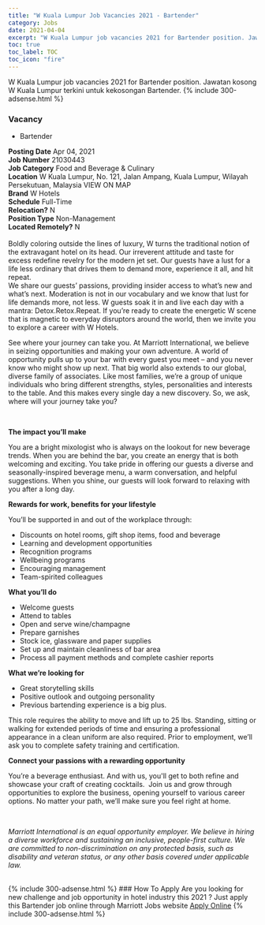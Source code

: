 ```yaml
---
title: "W Kuala Lumpur Job Vacancies 2021 - Bartender" 
category: Jobs 
date: 2021-04-04 
excerpt: "W Kuala Lumpur job vacancies 2021 for Bartender position. Jawatan kosong W Kuala Lumpur terkini untuk kekosongan Bartender." 
toc: true 
toc_label: TOC 
toc_icon: "fire" 
--- 
```


W Kuala Lumpur job vacancies 2021 for Bartender position. Jawatan kosong W Kuala Lumpur terkini untuk kekosongan Bartender. 
{% include 300-adsense.html %} 
### Vacancy 
- Bartender 
<div><div><b>Posting Date</b> Apr 04, 2021<br><b>Job Number</b> 21030443<br><b>Job Category</b> Food and Beverage &amp; Culinary<br><b>Location</b> W Kuala Lumpur, No. 121, Jalan Ampang, Kuala Lumpur, Wilayah Persekutuan, Malaysia VIEW ON MAP<br><b>Brand</b> W Hotels<br><b>Schedule</b> Full-Time<br><b>Relocation?</b> N<br><b>Position Type</b> Non-Management<br><b>Located Remotely?</b> N<br><br>Boldly coloring outside the lines of luxury, W turns the traditional notion of the extravagant hotel on its head. Our irreverent attitude and taste for excess redefine revelry for the modern jet set. Our guests have a lust for a life less ordinary that drives them to demand more, experience it all, and hit repeat. <br>We share our guests&#8217; passions, providing insider access to what&#8217;s new and what&#8217;s next. Moderation is not in our vocabulary and we know that lust for life demands more, not less. W guests soak it in and live each day with a mantra: Detox.Retox.Repeat. If you&#8217;re ready to create the energetic W scene that is magnetic to everyday disruptors around the world, then we invite you to explore a career with W Hotels.<br></div><div> <p>See where your journey can take you. At Marriott International, we believe in seizing opportunities and making your own adventure. A world of opportunity pulls up to your bar with every guest you meet &#8211; and you never know who might show up next. That big world also extends to our global, diverse family of associates. Like most families, we&#8217;re a group of unique individuals who bring different strengths, styles, personalities and interests to the table. And this makes every single day a new discovery. So, we ask, where will your journey take you?</p> <p><strong>&#160;</strong></p> <p><strong>The impact you&#8217;ll make&#160;</strong></p> <p>You are a bright mixologist who is always on the lookout for new beverage trends. When you are behind the bar, you create an energy that is both welcoming and exciting. You take pride in offering our guests a diverse and seasonally-inspired beverage menu, a warm conversation, and helpful suggestions. When you shine, our guests will look forward to relaxing with you after a long day.</p> <p><strong>Rewards for work, benefits for your lifestyle</strong></p> <p>You&#8217;ll be supported in and out of the workplace through:</p> <ul> <li>Discounts on hotel rooms, gift shop items, food and beverage</li> <li>Learning and development opportunities</li> <li>Recognition programs</li> <li>Wellbeing programs</li> <li>Encouraging management</li> <li>Team-spirited colleagues</li> </ul> <p><strong>What you&#8217;ll do</strong></p> <ul> <li>Welcome guests</li> <li>Attend to tables</li> <li>Open and serve wine/champagne</li> <li>Prepare garnishes</li> <li>Stock ice, glassware and paper supplies</li> <li>Set up and maintain cleanliness of bar area</li> <li>Process all payment methods and complete cashier reports</li> </ul> <p><strong>What we&#8217;re looking for</strong></p> <ul> <li>Great storytelling skills</li> <li>Positive outlook and outgoing personality</li> <li>Previous bartending experience is a big plus.</li> </ul> <p>This role requires the ability to move and lift up to 25 lbs. Standing, sitting or walking for extended periods of time and ensuring a professional appearance in a clean uniform are also required. Prior to employment, we&#8217;ll ask you to complete safety training and certification.</p> <p><strong>Connect your passions with a rewarding opportunity</strong></p> <p>You&#8217;re a beverage enthusiast. And with us, you'll get to both refine and showcase your craft of creating cocktails. &#160;Join us and grow through opportunities to explore the business, opening yourself to various career options. No matter your path, we&#8217;ll make sure you feel right at home.</p> <p>&#160;</p> <p><em>Marriott International is an equal opportunity employer.&#160;We believe in hiring a diverse workforce and sustaining an inclusive, people-first culture.&#160;We are committed to non-discrimination on&#160;any&#160;protected&#160;basis, such as disability and veteran status, or any other basis covered under applicable law.</em></p> </div><br></div> 
{% include 300-adsense.html %} 
### How To Apply 
Are you looking for new challenge and job opportunity in hotel industry this 2021 ?
Just apply this Bartender job online through Marriott Jobs website 
<a href="https://jobs.marriott.com/marriott/jobs/21030443?lang=en-us" class="btn btn--info" target="_blank" rel="nofollow noopenner">Apply Online</a> 
{% include 300-adsense.html %} 